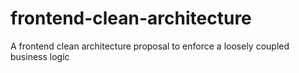 # frontend-clean-architecture
A frontend clean architecture proposal to enforce a loosely coupled business logic
